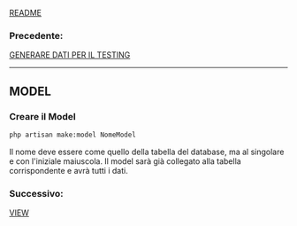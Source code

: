 [README](../README.md)<br>

### **Precedente:**
[GENERARE DATI PER IL TESTING](TEST_DATA.md)


---

## MODEL
### Creare il Model
```sh
php artisan make:model NomeModel
```
Il nome deve essere come quello della tabella del database, ma al singolare e con l'iniziale maiuscola. Il model sarà già collegato alla tabella corrispondente e avrà tutti i dati.

### **Successivo:**
[VIEW](VIEW.md)

